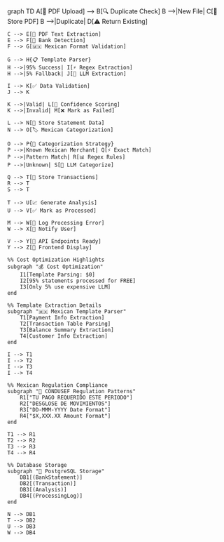 graph TD
    A[📱 PDF Upload] --> B[🔍 Duplicate Check]
    B -->|New File| C[💾 Store PDF]
    B -->|Duplicate| D[⚠️ Return Existing]
    
    C --> E[📄 PDF Text Extraction]
    E --> F[🏦 Bank Detection]
    F --> G[🇲🇽 Mexican Format Validation]
    
    G --> H{📋 Template Parser}
    H -->|95% Success| I[⚡ Regex Extraction]
    H -->|5% Fallback| J[🤖 LLM Extraction]
    
    I --> K[✅ Data Validation]
    J --> K
    
    K -->|Valid| L[🎯 Confidence Scoring]
    K -->|Invalid| M[❌ Mark as Failed]
    
    L --> N[💾 Store Statement Data]
    N --> O[🏷️ Mexican Categorization]
    
    O --> P{🔄 Categorization Strategy}
    P -->|Known Mexican Merchant| Q[⚡ Exact Match]
    P -->|Pattern Match| R[📊 Regex Rules]
    P -->|Unknown| S[🤖 LLM Categorize]
    
    Q --> T[💾 Store Transactions]
    R --> T
    S --> T
    
    T --> U[📈 Generate Analysis]
    U --> V[✅ Mark as Processed]
    
    M --> W[📝 Log Processing Error]
    W --> X[🔔 Notify User]
    
    V --> Y[📡 API Endpoints Ready]
    Y --> Z[📱 Frontend Display]
    
    %% Cost Optimization Highlights
    subgraph "💰 Cost Optimization"
        I1[Template Parsing: $0]
        I2[95% statements processed for FREE]
        I3[Only 5% use expensive LLM]
    end
    
    %% Template Extraction Details
    subgraph "🇲🇽 Mexican Template Parser"
        T1[Payment Info Extraction]
        T2[Transaction Table Parsing]
        T3[Balance Summary Extraction]
        T4[Customer Info Extraction]
    end
    
    I --> T1
    I --> T2
    I --> T3
    I --> T4
    
    %% Mexican Regulation Compliance
    subgraph "📜 CONDUSEF Regulation Patterns"
        R1["TU PAGO REQUERIDO ESTE PERIODO"]
        R2["DESGLOSE DE MOVIMIENTOS"]
        R3["DD-MMM-YYYY Date Format"]
        R4["$X,XXX.XX Amount Format"]
    end
    
    T1 --> R1
    T2 --> R2
    T3 --> R3
    T4 --> R4
    
    %% Database Storage
    subgraph "💾 PostgreSQL Storage"
        DB1[(BankStatement)]
        DB2[(Transaction)]
        DB3[(Analysis)]
        DB4[(ProcessingLog)]
    end
    
    N --> DB1
    T --> DB2
    U --> DB3
    W --> DB4